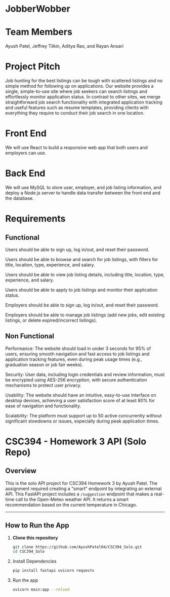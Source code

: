 # JobberWobber

# Team Members
Ayush Patel, Jeffrey Tilkin, Aditya Rao, and Rayan Ansari

# Project Pitch
Job hunting for the best listings can be tough with scattered listings and no simple method for following up on applications. Our website provides a single, simple-to-use site where job seekers can search listings and effortlessly monitor application status. In contrast to other sites, we merge straightforward job search functionality with integrated application tracking and useful features such as resume templates, providing clients with everything they require to conduct their job search in one location.

# Front End
We will use React to build a responsive web app that both users and employers can use.

# Back End
We will use MySQL to store user, employer, and job listing information, and deploy a Node.js server to handle data transfer between the front end and the database.

# Requirements
## Functional
Users should be able to sign up, log in/out, and reset their password.

Users should be able to browse and search for job listings, with filters for title, location, type, experience, and salary.

Users should be able to view job listing details, including title, location, type, experience, and salary.

Users should be able to apply to job listings and monitor their application status.

Employers should be able to sign up, log in/out, and reset their password.

Employers should be able to manage job listings (add new jobs, edit existing listings, or delete expired/incorrect listings).

## Non Functional
Performance: The website should load in under 3 seconds for 95% of users, ensuring smooth navigation and fast access to job listings and application tracking features, even during peak usage times (e.g., graduation season or job fair weeks).

Security: User data, including login credentials and review information, must be encrypted using AES-256 encryption, with secure authentication mechanisms to protect user privacy.

Usability: The website should have an intuitive, easy-to-use interface on desktop devices, achieving a user satisfaction score of at least 80% for ease of navigation and functionality. 

Scalability: The platform must support up to 50 active concurrently without significant slowdowns or issues, especially during peak application times.

# CSC394 - Homework 3 API (Solo Repo)

## Overview
This is the solo API project for CSC394 Homework 3 by Ayush Patel. The assignment required creating a "smart" endpoint by integrating an external API. This FastAPI project includes a `/suggestion` endpoint that makes a real-time call to the Open-Meteo weather API. It returns a smart recommendation based on the current temperature in Chicago.

---

## How to Run the App

1. **Clone this repository**
   ```bash
   git clone https://github.com/AyushPatel04/CSC394_Solo.git
   cd CSC394_Solo
   
2. Install Dependencies
   ```bash
   pip install fastapi uvicorn requests
   
3. Run the app
   ```bash
   uvicorn main:app --reload
